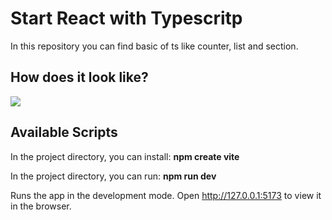 # Start React with Typescritp

In this repository you can find basic of ts like counter, list and section.


## How does it look like?
![](/public/images/basics.jpg)


## Available Scripts

In the project directory, you can install:
**npm create vite**

In the project directory, you can run:
**npm run dev**

Runs the app in the development mode.
Open http://127.0.0.1:5173 to view it in the browser.
